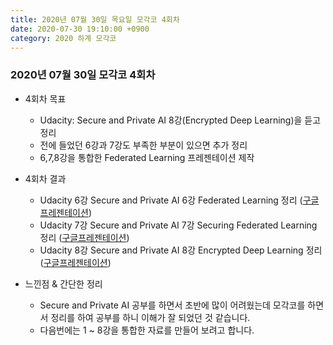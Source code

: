 ```yaml
---
title: 2020년 07월 30일 목요일 모각코 4회차
date: 2020-07-30 19:10:00 +0900
category: 2020 하계 모각코
---
```


### 2020년 07월 30일 모각코 4회차   

* 4회차 목표  
	* Udacity: Secure and Private AI 8강(Encrypted Deep Learning)을 듣고 정리
	* 전에 들었던 6강과 7강도 부족한 부분이 있으면 추가 정리   
	* 6,7,8강을 통합한 Federated Learning 프레젠테이션 제작      

* 4회차 결과   
	* Udacity 6강 Secure and Private AI 6강 Federated Learning 정리 ([구글프레젠테이션](https://docs.google.com/presentation/d/1Oy9XSm8IC5QPRGh8_VNF0cZfuh5I7vT1aj78E9LBniw/edit?usp=sharing))    
	* Udacity 7강 Secure and Private AI 7강 Securing Federated Learning 정리 ([구글프레젠테이션](https://docs.google.com/presentation/d/1eqkLbCT7MJfyvBXzGKtUnetm5yXX8d21whHKM0_E3dk/edit?usp=sharing))    
	* Udacity 8강 Secure and Private AI 8강 Encrypted Deep Learning 정리 ([구글프레젠테이션](https://docs.google.com/presentation/d/10it1kAQjNT9s9cWNXxwCofDr0Yvlyh75OAusWkCI2UI/edit?usp=sharing))       

* 느낀점 & 간단한 정리      
	* Secure and Private AI 공부를 하면서 초반에 많이 어려웠는데 모각코를 하면서 정리를 하여 공부를 하니 이해가 잘 되었던 것 같습니다.      
	* 다음번에는 1 ~ 8강을 통합한 자료를 만들어 보려고 합니다.   
